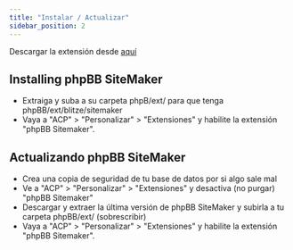 ```yaml
---
title: "Instalar / Actualizar"
sidebar_position: 2
---
```


Descargar la extensión desde [aquí](https://www.phpbb.com/customise/db/extension/phpbb_sitemaker_2/)

## Installing phpBB SiteMaker
* Extraiga y suba a su carpeta phpB/ext/ para que tenga phpBB/ext/blitze/sitemaker
* Vaya a "ACP" > "Personalizar" > "Extensiones" y habilite la extensión "phpBB Sitemaker".

## Actualizando phpBB SiteMaker
* Crea una copia de seguridad de tu base de datos por si algo sale mal
* Ve a "ACP" > "Personalizar" > "Extensiones" y desactiva (no purgar) "phpBB Sitemaker"
* Descargar y extraer la última versión de phpBB SiteMaker y subirla a tu carpeta phpBB/ext/ (sobrescribir)
* Vaya a "ACP" > "Personalizar" > "Extensiones" y habilite la extensión "phpBB Sitemaker".
